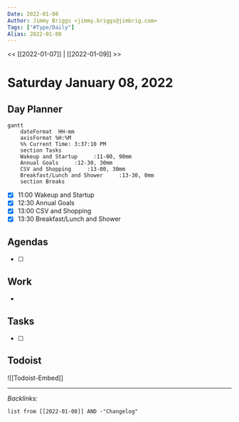 ```yaml
---
Date: 2022-01-08
Author: Jimmy Briggs <jimmy.briggs@jimbrig.com>
Tags: ["#Type/Daily"]
Alias: 2022-01-08
---
```


<< [[2022-01-07]] | [[2022-01-09]] >>

# Saturday January 08, 2022

## Day Planner
```mermaid
gantt
    dateFormat  HH-mm
    axisFormat %H:%M
    %% Current Time: 3:37:10 PM
    section Tasks
    Wakeup and Startup     :11-00, 90mm
    Annual Goals     :12-30, 30mm
    CSV and Shopping     :13-00, 30mm
    Breakfast/Lunch and Shower     :13-30, 0mm
    section Breaks

```

- [x] 11:00 Wakeup and Startup
- [x] 12:30 Annual Goals
- [x] 13:00 CSV and Shopping
- [x] 13:30 Breakfast/Lunch and Shower

## Agendas

- [ ] 

## Work

- 

## Tasks

- [ ]

## Todoist

![[Todoist-Embed]]

***

*Backlinks:*

```dataview
list from [[2022-01-08]] AND -"Changelog"
```